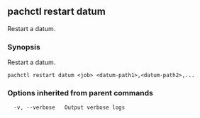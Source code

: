 ## pachctl restart datum

Restart a datum.

### Synopsis


Restart a datum.

```
pachctl restart datum <job> <datum-path1>,<datum-path2>,...
```

### Options inherited from parent commands

```
  -v, --verbose   Output verbose logs
```

